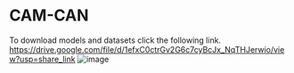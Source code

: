 # CAM-CAN

To download models and datasets click the following link.
https://drive.google.com/file/d/1efxC0ctrGv2G6c7cyBcJx_NqTHJerwio/view?usp=share_link
![image](https://user-images.githubusercontent.com/22165403/218037735-e5f7c19e-cb2c-46d6-b993-2467cb72abaf.png)

